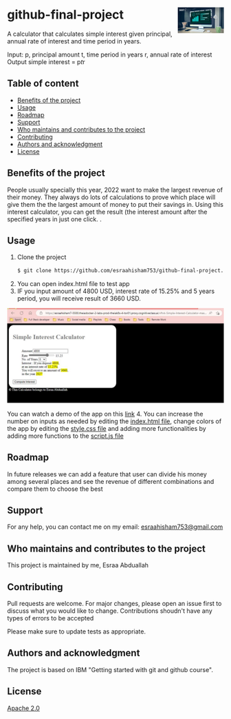<a href="https://www.linkedin.com/in/esraa-abduallah-632117121/">
   <img src="./wuu6bf5x9o.jpeg" alt="logo" align="right" height="60">
<a>
   
# github-final-project

A calculator that calculates simple interest given principal, annual rate of interest and time period in years.

Input:
   p, principal amount
   t, time period in years
   r, annual rate of interest
Output
   simple interest = p*t*r

## Table of content
- [Benefits of the project](#Benefits-of-the-project)
- [Usage](#Usage)
- [Roadmap](#Roadmap)
- [Support](#Support)
- [Who maintains and contributes to the project](#Who-maintains-and-contributes-to-the-project)
- [Contributing](#Contributing)
- [Authors and acknowledgment](#Authors-and-acknowledgment)
- [License](#License)

## Benefits of the project

People usually specially this year, 2022 want to make the largest revenue of their money. They always do lots of calculations to prove which place will give them the the largest amount of money to put their savings in. Using this interest calculator, you can get the result (the interest amount after the specified years in just one click.
 .
## Usage

1. Clone the project
   ```sh
   $ git clone https://github.com/esraahisham753/github-final-project.git
   ```
2. You can open index.html file to test app
3. IF you input amount of 4800 USD, interest rate of 15.25% and 5 years period, you will receive result of 3660 USD.
<img src="./task_7.JPG" alt="example">
   
You can watch a demo of the app on this [link](https://www.youtube.com/watch?v=k1sixtDKLXw)
4. You can increase the number on inputs as needed by editing the [index.html file](./index.html), change colors of the app by editing the [style.css file](./style.css) and adding more functionalities by adding more functions to the [script.js file](./script.js)
   

## Roadmap

In future releases we can add a feature that user can divide his money among several places and see the revenue of different combinations and compare them to choose the best

## Support

For any help, you can contact me on my email: esraahisham753@gmail.com

## Who maintains and contributes to the project

This project is maintained by me, Esraa Abduallah

## Contributing

Pull requests are welcome. For major changes, please open an issue first
to discuss what you would like to change.
Contributions shoudn't have any types of errors to be accepted

Please make sure to update tests as appropriate.

## Authors and acknowledgment

The project is based on IBM "Getting started with git and github course".

## License

[Apache 2.0](http://www.apache.org/licenses/)

